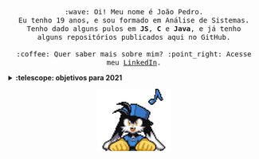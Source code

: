 <p align="center">
  <!-- <img src="images/klonoa-dark.gif" width="50px"> -->
  <br><br>
  <samp>
    :wave: Oi! Meu nome é João Pedro.
    <br>Eu tenho 19 anos, e sou formado em Análise de Sistemas.
    <br>Tenho dado alguns pulos em <b>JS</b>, <b>C</b> e <b>Java</b>, e já tenho <br>alguns repositórios publicados aqui no GitHub.
    <br><br>:coffee: Quer saber mais sobre mim? :point_right: Acesse meu <a href="https://www.linkedin.com/in/joaopasantos/">LinkedIn</a>.
  </samp>
</p>

<details>
  <summary><b>:telescope: objetivos para 2021</b></summary>
  <br>Começar a estagiar.<br>
  Atualmente estou cursando Ciência da Computação, e tenho feito algumas formações na plataforma da <a href="https://cursos.alura.com.br/user/joaopasantos">Alura</a> para expandir um pouco além do que é ensinado na faculdade. Já estou em um semestre um pouco avançado, então a necessidade de experiência prática já está batendo na porta.<br><br>
  Aprender uma nova língua.
  <br>
  Já tenho uma boa noção de Inglês. Mas queria expandir um pouco mais e aprender outra língua. O principal candidato é  Japonês, por conta da quantidade de conteúdo de origem japonesa que eu consumo, como livros, mangás e jogos.
</details>

<p align="center"><img src="images/klonoa.png"></p>
